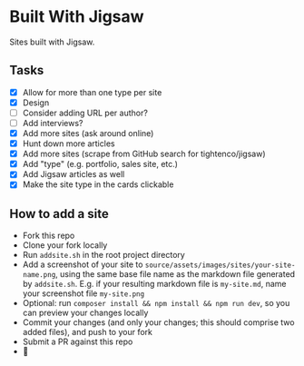 # Built With Jigsaw

Sites built with Jigsaw.

## Tasks
- [x] Allow for more than one type per site
- [x] Design
- [ ] Consider adding URL per author?
- [ ] Add interviews?
- [x] Add more sites (ask around online)
- [x] Hunt down more articles
- [x] Add more sites (scrape from GitHub search for tightenco/jigsaw)
- [x] Add "type" (e.g. portfolio, sales site, etc.)
- [x] Add Jigsaw articles as well
- [x] Make the site type in the cards clickable

## How to add a site
- Fork this repo
- Clone your fork locally
- Run `addsite.sh` in the root project directory
- Add a screenshot of your site to `source/assets/images/sites/your-site-name.png`, using the same base file name as the markdown file generated by `addsite.sh`. E.g. if your resulting markdown file is `my-site.md`, name your screenshot file `my-site.png`
- Optional: run `composer install && npm install && npm run dev`, so you can preview your changes locally
- Commit your changes (and only your changes; this should comprise two added files), and push to your fork
- Submit a PR against this repo
- 🎉
